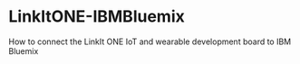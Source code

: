 # LinkItONE-IBMBluemix
How to connect the LinkIt ONE IoT and wearable development board to IBM Bluemix

